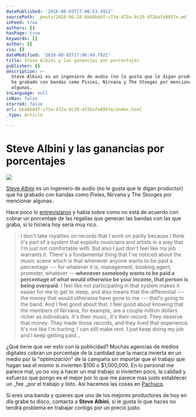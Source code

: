 ```yaml
---
datePublished: '2016-08-03T17:06:53.491Z'
sourcePath: _posts/2016-06-28-bb44bddf-c73a-472a-9c29-4f2bafa8957e.md
inFeed: true
authors: []
hasPage: true
keywords: []
author: []
via: {}
dateModified: '2016-08-03T17:06:49.792Z'
title: Steve Albini y las ganancias por porcentajes
publisher: {}
description: >-
  Steve Albini es un ingeniero de audio (no le gusta que le digan productor) que
  ha grabado con bandas como Pixies, Nirvana y The Stooges por mencionar
  algunas.
inLanguage: null
inNav: false
starred: false
url: bb44bddf-c73a-472a-9c29-4f2bafa8957e/index.html
_type: Article

---
```

# Steve Albini y las ganancias por porcentajes
![](https://the-grid-user-content.s3-us-west-2.amazonaws.com/a9c93c1c-00b7-44c5-b2ab-94c6c8e883b8.jpg)

[Steve Albini][0] es un ingeniero de audio (no le gusta que le digan productor) que ha grabado con bandas como Pixies, Nirvana y The Stooges por mencionar algunas.

Hace poco lo [entrevistaron][1] y habla sobre como no está de acuerdo con cobrar un porcentaje de las regalías que generan las bandas con las que graba, si lo hiciera hoy sería muy rico.

> I don't take royalties on records that I work on partly because I think it's part of a system that exploits musicians and artists in a way that I'm just not comfortable with. But also I just don't feel like my job warrants it. There's a fundamental thing that I've noticed about the music scene which is that whenever anyone wants to be paid a percentage --- for whatever it is, management, booking agent, promoter, whatever ---**whenever somebody wants to be paid a percentage of what would otherwise be your income, that person is being overpaid**. I feel like not participating in that system makes it easier for me to get to sleep, and also means that the differential --- the money that would otherwise have gone to me --- that's going to the band. And I feel good about that. I feel good about knowing that the members of Nirvana, for example, are a couple million dollars richer as individuals. It's their music, it's their record. They deserve that money. They made those records, and they lived that experience. It's not like I'm hurting; I can still make rent. I just keep doing my job and I keep getting paid...

¿Qué tiene que ver esto con la publicidad? Muchas agencias de medios digitales cobran un porcentaje de la cantidad que la marca invierta en un medio por la "_optimización_" de la campaña sin importar que el trabajo que hagan sea el mismo si invierten $100 o $1,000,000\. En lo personal me parece mal, yo no voy a hacer un mal trabajo si invierten poco, la calidad y esfuerzo que pongo es el mejor por lo que me parece mas justo establecer un _fee _por el trabajo y listo. Así hacemos las cosas en [Pachuco][2].

Si eres una banda y quieres que uno de los mejores productores de hoy en día grabe tu disco, contacta a **Steve Albini**, si le gusta lo que haces no tendrá problema en trabajar contigo por un precio justo.

[0]: https://en.wikipedia.org/wiki/Steve_Albini
[1]: http://consequenceofsound.net/2015/10/steve-albini-marc-maron-wtf-podcast/
[2]: http://www.pachucodigital.com/